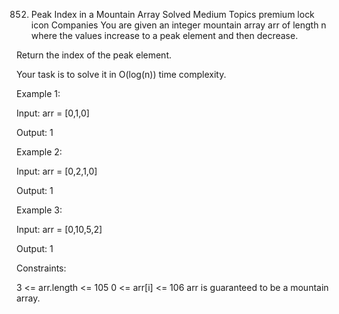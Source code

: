 852. Peak Index in a Mountain Array
Solved
Medium
Topics
premium lock icon
Companies
You are given an integer mountain array arr of length n where the values increase to a peak element and then decrease.

Return the index of the peak element.

Your task is to solve it in O(log(n)) time complexity.

 

Example 1:

Input: arr = [0,1,0]

Output: 1

Example 2:

Input: arr = [0,2,1,0]

Output: 1

Example 3:

Input: arr = [0,10,5,2]

Output: 1

 

Constraints:

3 <= arr.length <= 105
0 <= arr[i] <= 106
arr is guaranteed to be a mountain array.